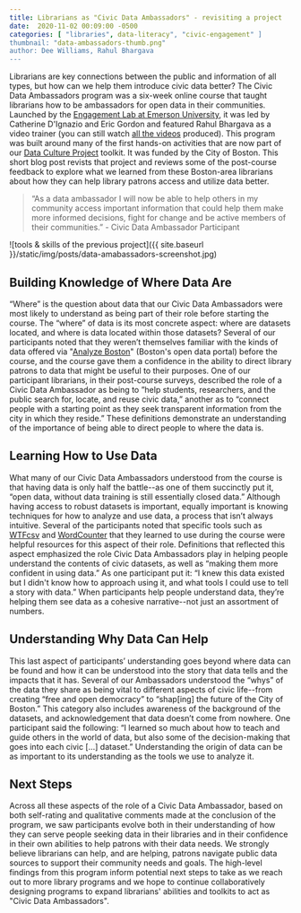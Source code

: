 ```yaml
---
title: Librarians as "Civic Data Ambassadors" - revisiting a project
date:  2020-11-02 00:09:00 -0500
categories: [ "libraries", data-literacy", "civic-engagement" ]
thumbnail: "data-ambassadors-thumb.png"
author: Dee Williams, Rahul Bhargava
---
```


Librarians are key connections between the public and information of all types, but how can we help them introduce civic data better? The Civic Data Ambassadors program was a six-week online course that taught librarians how to be ambassadors for open data in their communities. Launched by the [Engagement Lab at Emerson University](https://elab.emerson.edu/projects/civic-data-ambassadors), it was led by Catherine D'Ignazio and Eric Gordon and featured Rahul Bhargava as a video trainer (you can still watch [all the videos](https://vimeo.com/showcase/5208525) produced). This program was built around many of the first hands-on activities that are now part of our [Data Culture Project](https://www.databasic.io/en/culture) toolkit. It was funded by the City of Boston. This short blog post revists that project and reviews some of the post-course feedback to explore what we learned from these Boston-area librarians about how they can help library patrons access and utilize data better.

> “As a data ambassador I will now be able to help others in my community access important information that could help them make more informed decisions, fight for change and be active members of their communities.” - Civic Data Ambassador Participant

![tools & skills of the previous project]({{ site.baseurl }}/static/img/posts/data-amabassadors-screenshot.jpg)

## Building Knowledge of Where Data Are

“Where” is the question about data that our Civic Data Ambassadors were most likely to understand as being part of their role before starting the course. The “where” of data is its most concrete aspect: where are datasets located, and where is data located within those datasets? Several of our participants noted that they weren’t themselves familiar with the kinds of data offered via "[Analyze Boston](https://data.boston.gov)" (Boston's open data portal) before the course, and the course gave them a confidence in the ability to direct library patrons to data that might be useful to their purposes. One of our participant librarians, in their post-course surveys, described the role of a Civic Data Ambassador as being to ”help students, researchers, and the public search for, locate, and reuse civic data,” another as to “connect people with a starting point as they seek transparent information from the city in which they reside.” These definitions demonstrate an understanding of the importance of being able to direct people to where the data is.

## Learning How to Use Data

What many of our Civic Data Ambassadors understood from the course is that having data is only half the battle--as one of them succinctly put it, “open data, without data training is still essentially closed data.” Although having access to robust datasets is important, equally important is knowing techniques for how to analyze and use data, a process that isn’t always intuitive. Several of the participants noted that specific tools such as [WTFcsv](https://databasic.io/en/wtfcsv/) and [WordCounter](https://www.databasic.io/en/wordcounter/) that they learned to use during the course were helpful resources for this aspect of their role. Definitions that reflected this aspect emphasized the role Civic Data Ambassadors play in helping people understand the contents of civic datasets, as well as “making them more confident in using data.” As one participant put it: “I knew this data existed but I didn't know how to approach using it, and what tools I could use to tell a story with data.” When participants help people understand data, they’re helping them see data as a cohesive narrative--not just an assortment of numbers.

## Understanding Why Data Can Help

This last aspect of participants’ understanding goes beyond where data can be found and how it can be understood into the story that data tells and the impacts that it has. Several of our Ambassadors understood the “whys” of the data they share as being vital to different aspects of civic life--from creating “free and open democracy” to “shap[ing] the future of the City of Boston.” This category also includes awareness of the background of the datasets, and acknowledgement that data doesn’t come from nowhere. One participant said the following: “I learned so much about how to teach and guide others in the world of data, but also some of the decision-making that goes into each civic [...] dataset.” Understanding the origin of data can be as important to its understanding as the tools we use to analyze it.

## Next Steps
Across all these aspects of the role of a Civic Data Ambassador, based on both self-rating and qualitative comments made at the conclusion of the program, we saw participants evolve both in their understanding of how they can serve people seeking data in their libraries and in their confidence in their own abilities to help patrons with their data needs. We strongly believe librarians can help, and are helping, patrons navigate public data sources to support their community needs and goals. The high-level findings from this program inform potential next steps to take as we reach out to more library programs and we hope to continue collaboratively designing programs to expand librarians' abilities and toolkits to act as "Civic Data Ambassadors".
